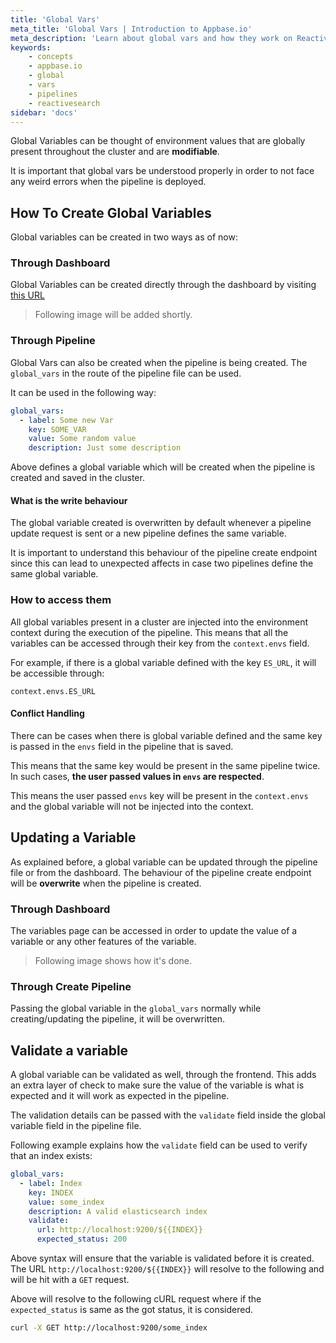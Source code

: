```yaml
---
title: 'Global Vars'
meta_title: 'Global Vars | Introduction to Appbase.io'
meta_description: 'Learn about global vars and how they work on ReactiveSearch Pipelines'
keywords:
    - concepts
    - appbase.io
    - global
    - vars
    - pipelines
    - reactivesearch
sidebar: 'docs'
---
```


Global Variables can be thought of environment values that are globally present throughout the cluster and are **modifiable**.

It is important that global vars be understood properly in order to not face any weird errors when the pipeline is deployed.

## How To Create Global Variables

Global variables can be created in two ways as of now:

### Through Dashboard

Global Variables can be created directly through the dashboard by visiting [this URL]()

> Following image will be added shortly.

### Through Pipeline

Global Vars can also be created when the pipeline is being created. The `global_vars` in the route of the pipeline file can be used.

It can be used in the following way:

```yml
global_vars:
  - label: Some new Var
    key: SOME_VAR
    value: Some random value
    description: Just some description
```

Above defines a global variable which will be created when the pipeline is created and saved in the cluster.

#### What is the write behaviour

The global variable created is overwritten by default whenever a pipeline update request is sent or a new pipeline defines the same variable.

It is important to understand this behaviour of the pipeline create endpoint since this can lead to unexpected affects in case two pipelines define the same global variable.

### How to access them

All global variables present in a cluster are injected into the environment context during the execution of the pipeline. This means that all the variables can be accessed through their key from the `context.envs` field.

For example, if there is a global variable defined with the key `ES_URL`, it will be accessible through:

```context.envs.ES_URL```

#### Conflict Handling

There can be cases when there is global variable defined and the same key is passed in the `envs` field in the pipeline that is saved.

This means that the same key would be present in the same pipeline twice. In such cases, **the user passed values in `envs` are respected**.

This means the user passed `envs` key will be present in the `context.envs` and the global variable will not be injected into the context.

## Updating a Variable

As explained before, a global variable can be updated through the pipeline file or from the dashboard. The behaviour of the pipeline create endpoint will be **overwrite** when the pipeline is created.

### Through Dashboard

The variables page can be accessed in order to update the value of a variable or any other features of the variable.

> Following image shows how it's done.

### Through Create Pipeline

Passing the global variable in the `global_vars` normally while creating/updating the pipeline, it will be overwritten.

## Validate a variable

A global variable can be validated as well, through the frontend. This adds an extra layer of check to make sure the value of the variable is what is expected and it will work as expected in the pipeline.

The validation details can be passed with the `validate` field inside the global variable field in the pipeline file.

Following example explains how the `validate` field can be used to verify that an index exists:

```yml
global_vars:
  - label: Index
    key: INDEX
    value: some_index
    description: A valid elasticsearch index
    validate:
      url: http://localhost:9200/${{INDEX}}
      expected_status: 200
```

Above syntax will ensure that the variable is validated before it is created. The URL `http://localhost:9200/${{INDEX}}` will resolve to the following and will be hit with a `GET` request.

Above will resolve to the following cURL request where if the `expected_status` is same as the got status, it is considered.

```sh
curl -X GET http://localhost:9200/some_index
```
